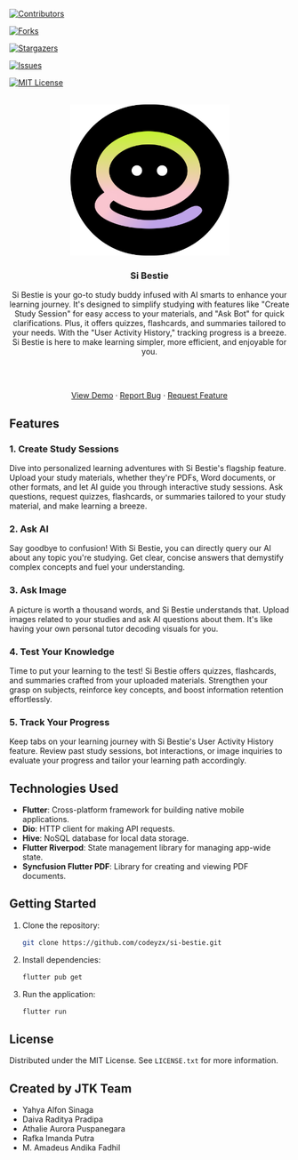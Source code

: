 [![Contributors][contributors-shield]][contributors-url]

[![Forks][forks-shield]][forks-url]

[![Stargazers][stars-shield]][stars-url]

[![Issues][issues-shield]][issues-url]

[![MIT License][license-shield]][license-url]

<br />

<div  align="center">

<a  href="https://github.com/codeyzx/si-bestie">

<img  src="assets/images/launcher_icon.png"  alt="Logo"  width="285">

</a>

<h3  align="center">Si Bestie</h3>

<p  align="center">

Si Bestie is your go-to study buddy infused with AI smarts to enhance your learning journey. It's designed to simplify studying with features like "Create Study Session" for easy access to your materials, and "Ask Bot" for quick clarifications. Plus, it offers quizzes, flashcards, and summaries tailored to your needs. With the "User Activity History," tracking progress is a breeze. Si Bestie is here to make learning simpler, more efficient, and enjoyable for you.

<br/>
<br/>

<a  href="https://github.com/codeyzx/si-bestie">View Demo</a>
·
<a  href="https://github.com/codeyzx/si-bestie/issues">Report Bug</a>
·
<a  href="https://github.com/codeyzx/si-bestie/issues">Request Feature</a>

</p>

</div>

## Features

### 1. Create Study Sessions

Dive into personalized learning adventures with Si Bestie's flagship feature. Upload your study materials, whether they're PDFs, Word documents, or other formats, and let AI guide you through interactive study sessions. Ask questions, request quizzes, flashcards, or summaries tailored to your study material, and make learning a breeze.

### 2. Ask AI

Say goodbye to confusion! With Si Bestie, you can directly query our AI about any topic you're studying. Get clear, concise answers that demystify complex concepts and fuel your understanding.

### 3. Ask Image

A picture is worth a thousand words, and Si Bestie understands that. Upload images related to your studies and ask AI questions about them. It's like having your own personal tutor decoding visuals for you.

### 4. Test Your Knowledge

Time to put your learning to the test! Si Bestie offers quizzes, flashcards, and summaries crafted from your uploaded materials. Strengthen your grasp on subjects, reinforce key concepts, and boost information retention effortlessly.

### 5. Track Your Progress

Keep tabs on your learning journey with Si Bestie's User Activity History feature. Review past study sessions, bot interactions, or image inquiries to evaluate your progress and tailor your learning path accordingly.

## Technologies Used

- **Flutter**: Cross-platform framework for building native mobile applications.
- **Dio**: HTTP client for making API requests.
- **Hive**: NoSQL database for local data storage.
- **Flutter Riverpod**: State management library for managing app-wide state.
- **Syncfusion Flutter PDF**: Library for creating and viewing PDF documents.

## Getting Started

1. Clone the repository:

   ```sh
   git clone https://github.com/codeyzx/si-bestie.git
   ```

2. Install dependencies:

   ```sh
   flutter pub get
   ```

3. Run the application:

   ```sh
   flutter run
   ```

## License

Distributed under the MIT License. See `LICENSE.txt` for more information.

## Created by JTK Team

- Yahya Alfon Sinaga
- Daiva Raditya Pradipa
- Athalie Aurora Puspanegara
- Rafka Imanda Putra
- M. Amadeus Andika Fadhil

[contributors-shield]: https://img.shields.io/github/contributors/codeyzx/si-bestie.svg?style=for-the-badge
[contributors-url]: https://github.com/codeyzx/si-bestie/graphs/contributors
[forks-shield]: https://img.shields.io/github/forks/codeyzx/si-bestie.svg?style=for-the-badge
[forks-url]: https://github.com/codeyzx/si-bestie/network/members
[stars-shield]: https://img.shields.io/github/stars/codeyzx/si-bestie.svg?style=for-the-badge
[stars-url]: https://github.com/codeyzx/si-bestie/stargazers
[issues-shield]: https://img.shields.io/github/issues/codeyzx/si-bestie.svg?style=for-the-badge
[issues-url]: https://github.com/codeyzx/si-bestie/issues
[license-shield]: https://img.shields.io/github/license/othneildrew/Best-README-Template.svg?style=for-the-badge
[license-url]: https://github.com/codeyzx/si-bestie/blob/main/LICENSE.txt
